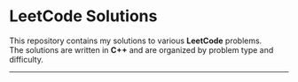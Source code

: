 # LeetCode Solutions

This repository contains my solutions to various **LeetCode** problems.  
The solutions are written in **C++** and are organized by problem type and difficulty.

---